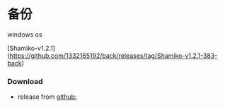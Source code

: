 # 备份
windows os

[Shamiko-v1.2.1]  (https://github.com/1332165192/back/releases/tag/Shamiko-v1.2.1-383-back)

### Download
- release
  from [github:](https://github.com/skylot/jadx/releases/latest)
